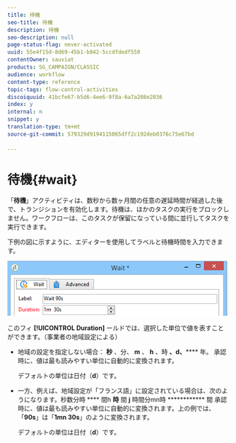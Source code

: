 ```yaml
---
title: 待機
seo-title: 待機
description: 待機
seo-description: null
page-status-flag: never-activated
uuid: 55e4f15d-8d69-45b1-b842-5ccdfdedf550
contentOwner: sauviat
products: SG_CAMPAIGN/CLASSIC
audience: workflow
content-type: reference
topic-tags: flow-control-activities
discoiquuid: 41bcfe67-b5d6-4ee6-9f8a-6a7a208e2036
index: y
internal: n
snippet: y
translation-type: tm+mt
source-git-commit: 579329d9194115065dff2c192deb0376c75e67bd

---
```



# 待機{#wait}

「**待機**」アクティビティは、数秒から数ヶ月間の任意の遅延時間が経過した後で、トランジションを有効化します。待機は、ほかのタスクの実行をブロックしません。ワークフローは、このタスクが保留になっている間に並行してタスクを実行できます。

下例の図に示すように、エディターを使用してラベルと待機時間を入力できます。

![](assets/edit_wait.png)

このフィ **[!UICONTROL Duration]** ールドでは、選択した単位で値を表すことができます。（事業者の地域設定による）

* 地域の設定を指定しない場合： **秒** 、分、 **m** 、 **h** 、時 **、d、****** 年。 承認時に、値は最も読みやすい単位に自動的に変換されます。

   デフォルトの単位は日付（**d**）です。

* 一方、例えば、地域設定が「フランス語」に設定されている場合は、次のようになります。秒数分時 **** 間h **時** 間 **j** 時間分mn時 ************ 間 承認時に、値は最も読みやすい単位に自動的に変換されます。上の例では、「**90s**」は「**1mn 30s**」のように変換されます。

   デフォルトの単位は日付（**d**）です。

